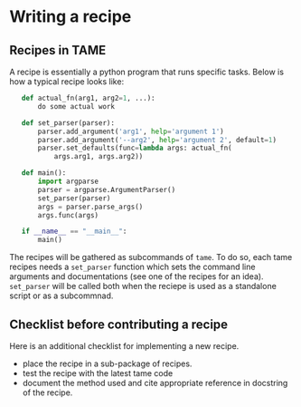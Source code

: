 # Writing a recipe

## Recipes in TAME

A recipe is essentially a python program that runs specific tasks.
Below is how a typical recipe looks like:

```Python
   def actual_fn(arg1, arg2=1, ...):
       do some actual work

   def set_parser(parser):
       parser.add_argument('arg1', help='argument 1')
       parser.add_argument('--arg2', help='argument 2', default=1)
       parser.set_defaults(func=lambda args: actual_fn(
           args.arg1, args.arg2))

   def main():
       import argparse
       parser = argparse.ArgumentParser()
       set_parser(parser)
       args = parser.parse_args()
       args.func(args)

   if __name__ == "__main__":
       main()
```

The recipes will be gathered as subcommands of `tame`. To do so,
each tame recipes needs a `set_parser` function which sets the
command line arguments and documentations (see one of the recipes for
an idea). `set_parser` will be called both when the reciepe is used
as a standalone script or as a subcommnad.

## Checklist before contributing a recipe

Here is an additional checklist for implementing a new recipe.

- place the recipe in a sub-package of recipes.
- test the recipe with the latest tame code
- document the method used and cite appropriate reference in docstring
  of the recipe.
